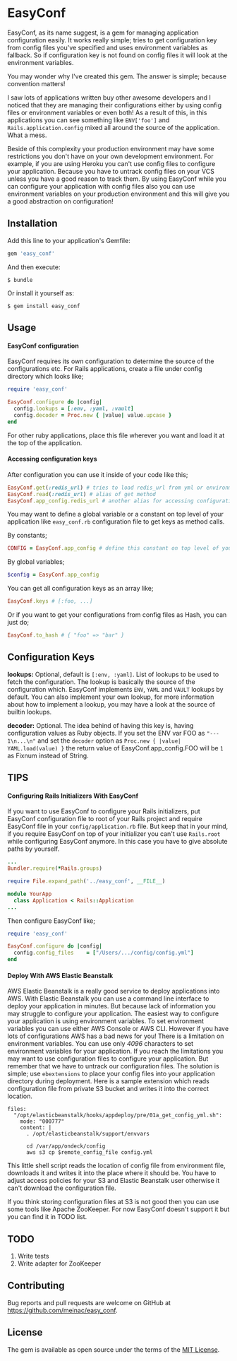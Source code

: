 # EasyConf

EasyConf, as its name suggest, is a gem for managing application configuration easily. It works really simple; tries to get configuration key from config files you've specified and uses environment variables as fallback. So if configuration key is not found on config files it will look at the environment variables.

You may wonder why I've created this gem. The answer is simple; because convention matters!

I saw lots of applications written buy other awesome developers and I noticed that they are managing their configurations either by using config files or environment variables or even both! As a result of this, in this applications you can see something like  `ENV['foo']` and `Rails.application.config` mixed all around the source of the application. What a mess.

Beside of this complexity your production environment may have some restrictions you don't have on your own development environment. For example, if you are using Heroku you can't use config files to configure your application. Because you have to untrack config files on your VCS unless you have a good reason to track them. By using EasyConf while you can configure your application with config files also you can use environment variables on your production environment and this will give you a good abstraction on configuration!

## Installation

Add this line to your application's Gemfile:

```ruby
gem 'easy_conf'
```

And then execute:

    $ bundle

Or install it yourself as:

    $ gem install easy_conf

## Usage

#### EasyConf configuration

EasyConf requires its own configuration to determine the source of the configurations etc. For Rails applications, create a file under config directory which looks like;

```ruby
require 'easy_conf'

EasyConf.configure do |config|
  config.lookups = [:env, :yaml, :vault]
  config.decoder = Proc.new { |value| value.upcase }
end
```

For other ruby applications, place this file wherever you want and load it at the top of the application.

#### Accessing configuration keys

After configuration you can use it inside of your code like this;

```ruby
EasyConf.get(:redis_url) # tries to load redis_url from yml or environment variable
EasyConf.read(:redis_url) # alias of get method
EasyConf.app_config.redis_url # another alias for accessing configuration keys
```

You may want to define a global variable or a constant on top level of your application like `easy_conf.rb` configuration file to get keys as method calls.

By constants;

```ruby
CONFIG = EasyConf.app_config # define this constant on top level of your application
```

By global variables;

```ruby
$config = EasyConf.app_config
```

You can get all configuration keys as an array like;

```ruby
EasyConf.keys # [:foo, ...]
```
Or if you want to get your configurations from config files as Hash, you can just do;

```ruby
EasyConf.to_hash # { "foo" => "bar" }
```

## Configuration Keys

**lookups:** Optional, default is `[:env, :yaml]`. List of lookups to be used to fetch the configuration. The lookup is basically the source of the configuration which. EasyConf implements `ENV`, `YAML` and `VAULT` lookups by default. You can also implement your own lookup, for more information about how to implement a lookup, you may have a look at the source of builtin lookups.

**decoder:** Optional. The idea behind of having this key is, having configuration values as Ruby objects. If you set the ENV var FOO as `"--- 1\n...\n"` and set the `decoder` option as `Proc.new { |value| YAML.load(value) }` the return value of EasyConf.app_config.FOO will be `1` as Fixnum instead of String.

## TIPS

#### Configuring Rails Initializers With EasyConf

If you want to use EasyConf to configure your Rails initializers, put EasyConf configuration file to root of your Rails project and require EasyConf file in your `config/application.rb` file. But keep that in your mind, if you require EasyConf on top of your initializer you can't use `Rails.root` while configuring EasyConf anymore. In this case you have to give absolute paths by yourself.

```ruby
...
Bundler.require(*Rails.groups)

require File.expand_path('../easy_conf', __FILE__)

module YourApp
  class Application < Rails::Application
...
```

Then configure EasyConf like;


```ruby
require 'easy_conf'

EasyConf.configure do |config|
  config.config_files    = ["/Users/.../config/config.yml"]
end
```

#### Deploy With AWS Elastic Beanstalk

AWS Elastic Beanstalk is a really good service to deploy applications into AWS. With Elastic Beanstalk you can use a command line interface to deploy your application in minutes. But because lack of information you may struggle to configure your application. The easiest way to configure your application is using environment variables. To set environment variables you can use either AWS Console or AWS CLI. However if you have lots of configurations AWS has a bad news for you! There is a limitation on environment variables. You can use only *4096* characters to set environment variables for your application. If you reach the limitations you may want to use configuration files to configure your application. But remember that we have to untrack our configuration files. The solution is simple; use `ebextensions` to place your config files into your application directory during deployment. Here is a sample extension which reads configuration file from private S3 bucket and writes it into the correct location.

```
files:
  "/opt/elasticbeanstalk/hooks/appdeploy/pre/01a_get_config_yml.sh":
    mode: "000777"
    content: |
      . /opt/elasticbeanstalk/support/envvars

      cd /var/app/ondeck/config
      aws s3 cp $remote_config_file config.yml
```

This little shell script reads the location of config file from environment file, downloads it and writes it into the place where it should be. You have to adjust access policies for your S3 and Elastic Beanstalk user otherwise it can't download the configuration file.

If you think storing configuration files at S3 is not good then you can use some tools like Apache ZooKeeper. For now EasyConf doesn't support it but you can find it in TODO list.

## TODO

1. Write tests
2. Write adapter for ZooKeeper

## Contributing

Bug reports and pull requests are welcome on GitHub at https://github.com/meinac/easy_conf.


## License

The gem is available as open source under the terms of the [MIT License](http://opensource.org/licenses/MIT).
